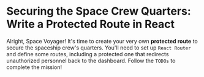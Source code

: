 # Securing the Space Crew Quarters: Write a Protected Route in React

Alright, Space Voyager! It's time to create your very own **protected route** to secure the spaceship crew's quarters. You'll need to set up `React Router` and define some routes, including a protected one that redirects unauthorized personnel back to the dashboard. Follow the `TODOs` to complete the mission!